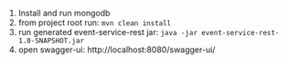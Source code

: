 1. Install and run mongodb
2. from project root run: `mvn clean install`
3. run generated event-service-rest jar: `java -jar event-service-rest-1.0-SNAPSHOT.jar`
4. open swagger-ui: http://localhost:8080/swagger-ui/
